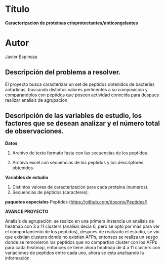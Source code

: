 # Título

**Caracterizacion de proteinas crioprotectantes/anticongelantes**

# Autor
Javier Espinoza

## Descripción del problema a resolver.
El proyecto busca caracterizar un set de peptidos obtenidos de bacterias antarticas, buscando distintos valores pertinentes a su composicion y comparandolos con peptidos que poseen actividad conocida para despues realizar analisis de agrupacion.    

## Descripción de las variables de estudio, los factores que se desean analizar y el número total de observaciones.

**Datos**

1. Archivo de texto formato fasta con las secuencias de los peptidos.

2. Archivo excel con secuencias de los peptidos y los descriptores obtenidos.

**Variables de estudio**

1. Distintos valores de caracterización para cada proteina (numeros).
2. Secuencias de péptidos (caracteres).

**paquetes especiales**
Peptides (https://github.com/dosorio/Peptides/)

**AVANCE PROYECTO**

Analisís de agrupación: se realizo en una primera instancia un analisis de heatmap con 3 a 11 clusters (analisís decia 6, pero se opto por mas para ver el comportamiento de los peptidos), despues de realizado el estudio, se vio que existian clusters donde no existian AFPs, entonses se realiza un sesgo donde se removieron los peptidos que no compartian cluster con los AFPs para cada heatmap, entonces se tiene ahora heatmap de 4 a 11 clusters con variaciones de peptidos entre cada uno, ahora se esta analisando la información 
